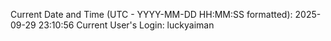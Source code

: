 Current Date and Time (UTC - YYYY-MM-DD HH:MM:SS formatted): 2025-09-29 23:10:56
Current User's Login: luckyaiman

